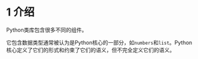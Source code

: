 # 1 介绍

Python类库包含很多不同的组件。

它包含数据类型通常被认为是Python核心的一部分，如`numbers`和`list`。Python核心定义了它们的形式和约束了它们的语义，但不完全定义它们的语义。

